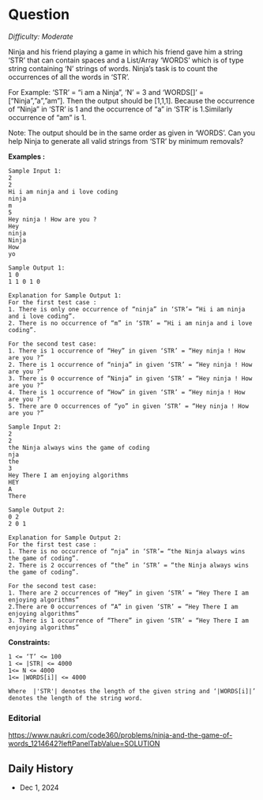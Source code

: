 # Question 

_Difficulty: Moderate_

Ninja and his friend playing a game in which his friend gave him a string ‘STR’ that can contain spaces and a List/Array ‘WORDS’ which is of type string containing ‘N’ strings of words. Ninja’s task is to count the occurrences of all the words in ‘STR’.

For Example:
‘STR’ = “i am a Ninja”, ‘N’ = 3 and ‘WORDS[]’ = [“Ninja”,”a”,”am”]. Then the output should be [1,1,1]. Because the occurrence of “Ninja” in ‘STR’ is 1 and the occurrence of “a” in ‘STR’ is 1.Similarly occurrence of “am” is 1.

Note:
The output should be in the same order as given in ‘WORDS’.
Can you help Ninja to generate all valid strings from ‘STR’ by minimum removals?

**Examples :**
```
Sample Input 1:
2
2
Hi i am ninja and i love coding
ninja
m  
5
Hey ninja ! How are you ?
Hey  
ninja
Ninja 
How 
yo

Sample Output 1:
1 0
1 1 0 1 0

Explanation for Sample Output 1:
For the first test case : 
1. There is only one occurrence of “ninja” in ‘STR’= “Hi i am ninja and i love coding”.
2. There is no occurrence of “m” in ‘STR’ = “Hi i am ninja and i love coding”.

For the second test case:
1. There is 1 occurrence of “Hey” in given ‘STR’ = “Hey ninja ! How are you ?”
2. There is 1 occurrence of “ninja” in given ‘STR’ = “Hey ninja ! How are you ?”
3. There is 0 occurrence of “Ninja” in given ‘STR’ = “Hey ninja ! How are you ?”
4. There is 1 occurrence of “How” in given ‘STR’ = “Hey ninja ! How are you ?”
5. There are 0 occurrences of “yo” in given ‘STR’ = “Hey ninja ! How are you ?”

Sample Input 2:
2
2
the Ninja always wins the game of coding
nja 
the
3
Hey There I am enjoying algorithms
HEY
A
There

Sample Output 2:
0 2 
2 0 1

Explanation for Sample Output 2:
For the first test case : 
1. There is no occurrence of “nja” in ‘STR’= “the Ninja always wins the game of coding”.
2. There is 2 occurrences of “the” in ‘STR’ = “the Ninja always wins the game of coding”.

For the second test case:
1. There are 2 occurrences of “Hey” in given ‘STR’ = “Hey There I am enjoying algorithms”
2.There are 0 occurrences of “A” in given ‘STR’ = “Hey There I am enjoying algorithms”
3. There is 1 occurrence of “There” in given ‘STR’ = “Hey There I am enjoying algorithms”
```

**Constraints:**
```
1 <= ‘T’ <= 100
1 <= |STR| <= 4000
1<= N <= 4000
1<= |WORDS[i]| <= 4000

Where  |'STR'| denotes the length of the given string and ‘|WORDS[i]|’ denotes the length of the string word.  
```

### Editorial
https://www.naukri.com/code360/problems/ninja-and-the-game-of-words_1214642?leftPanelTabValue=SOLUTION

## Daily History
- Dec 1, 2024
